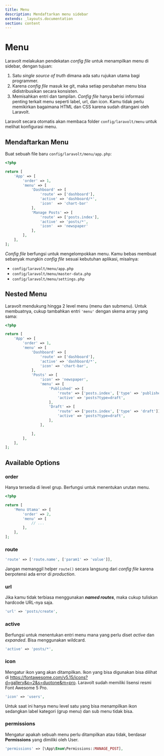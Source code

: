 ```yaml
---
title: Menu
description: Mendaftarkan menu sidebar
extends: _layouts.documentation
section: content
---
```


# Menu
Laravolt melakukan pendekatan *config file* untuk menampilkan menu di sidebar, dengan tujuan:

1. Satu *single source of truth* dimana ada satu rujukan utama bagi programmer.
1. Karena *config file* masuk ke git, maka setiap perubahan menu bisa didistribusikan secara konsisten.
1. Memisahkan entri dan tampilan. *Config file* hanya berisi informasi penting terkait menu seperti label, url, dan icon. Kamu tidak perlu memikirkan bagaimana HTML dan CSS karena sudah ditangani oleh Laravolt.

Laravolt secara otomatis akan membaca folder `config/laravolt/menu` untuk melihat konfigurasi menu.

## Mendaftarkan Menu
Buat sebuah file baru `config/laravolt/menu/app.php`:
```php
<?php

return [
    'App' => [
        'order' => 1,
        'menu' => [
            'Dashboard' => [
                'route' => ['dashboard'],
                'active' => 'dashboard/*',
                'icon'  => 'chart-bar'
            ],
            'Manage Posts' => [
                'route' => ['posts.index'],
                'active' => 'posts/*',
                'icon'  => 'newspaper'
            ],
        ],
    ],
];
```
*Config file* berfungsi untuk mengelompokkan menu. Kamu bebas membuat sebanyak mungkin *config file* sesuai kebutuhan aplikasi, misalnya:

- `config/laravolt/menu/app.php`
- `config/laravolt/menu/master-data.php`
- `config/laravolt/menu/settings.php`

## Nested Menu

Laravolt mendukung hingga 2 level menu (menu dan submenu). Untuk membuatnya, cukup tambahkan entri `'menu'` dengan skema array yang sama:

```php
<?php

return [
    'App' => [
        'order' => 1,
        'menu' => [
            'Dashboard' => [
                'route' => ['dashboard'],
                'active' => 'dashboard/*',
                'icon' => 'chart-bar',
            ],
            'Posts' => [
                'icon' => 'newspaper',
                'menu' => [
                    'Published' => [
                        'route' => ['posts.index', ['type' => 'published']],
                        'active' => 'posts?type=draft',
                    ],
                    'Draft' => [
                        'route' => ['posts.index', ['type' => 'draft']],
                        'active' => 'posts?type=draft',
                    ],
                ],

            ],
        ],
    ],
];

```



## Available Options

### order

Hanya tersedia di level grup. Berfungsi untuk menentukan urutan menu.

```php
<?php

return [
    'Menu Utama' => [
        'order' => 2,
        'menu' => [
            // ...
        ],
    ],
];


```



### route

```php
'route' => ['route.name', ['param1' => 'value']],
```

Jangan memanggil helper `route()` secara langsung dari *config file* karena berpotensi ada error di *production*.

### url

Jika kamu tidak terbiasa menggunakan ***named routes***, maka cukup tuliskan hardcode URL-nya saja.

```php
'url' => 'posts/create',
```

### active

Berfungsi untuk menentukan entri menu mana yang perlu diset *active* dan *expanded*. Bisa menggunakan wildcard.

```php
'active' => 'posts/*',
```

### icon

Mengatur ikon yang akan ditampilkan. Ikon yang bisa digunakan bisa dilihat di https://fontawesome.com/v5.15/icons?d=gallery&p=2&s=duotone&m=pro. Laravolt sudah memiliki lisensi resmi Font Awesome 5 Pro.

```php
'icon' => 'users',
```

Untuk saat ini hanya menu level satu yang bisa menampilkan ikon sedangkan label kategori (grup menu) dan sub menu tidak bisa.

### permissions

Mengatur apakah sebuah menu perlu ditampilkan atau tidak, berdasar **Permissions** yang dimiliki oleh User.

```php
'permissions' => [\App\Enum\Permissions::MANAGE_POST],
```

